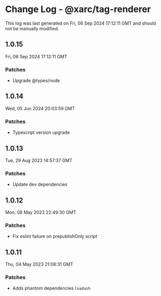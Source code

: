 # Change Log - @xarc/tag-renderer

This log was last generated on Fri, 06 Sep 2024 17:12:11 GMT and should not be manually modified.

## 1.0.15
Fri, 06 Sep 2024 17:12:11 GMT

### Patches

- Upgrade @types/node

## 1.0.14
Wed, 05 Jun 2024 20:03:59 GMT

### Patches

- Typescript version upgrade

## 1.0.13
Tue, 29 Aug 2023 14:57:37 GMT

### Patches

- Update dev dependencies

## 1.0.12
Mon, 08 May 2023 22:49:30 GMT

### Patches

- Fix eslint failure on prepublishOnly script

## 1.0.11
Thu, 04 May 2023 21:08:31 GMT

### Patches

- Adds phantom dependencies `loadash`

